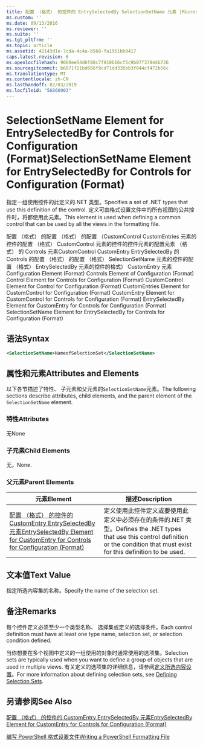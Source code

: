 ```yaml
---
title: 配置 （格式） 的控件的 EntrySelectedBy SelectionSetName 元素 |Microsoft Docs
ms.custom: ''
ms.date: 09/13/2016
ms.reviewer: ''
ms.suite: ''
ms.tgt_pltfrm: ''
ms.topic: article
ms.assetid: 42143d1e-7cda-4c4a-b568-fa1951bb9417
caps.latest.revision: 6
ms.openlocfilehash: 9060ee54d6f88c7f910b16cf5c9b87f37844b736
ms.sourcegitcommit: b6871f21bd666f9cd71dd336bb3f844cf472b56c
ms.translationtype: MT
ms.contentlocale: zh-CN
ms.lasthandoff: 02/03/2019
ms.locfileid: "56860903"
---
```

# <a name="selectionsetname-element-for-entryselectedby-for-controls-for-configuration-format"></a><span data-ttu-id="1d26f-102">SelectionSetName Element for EntrySelectedBy for Controls for Configuration (Format)</span><span class="sxs-lookup"><span data-stu-id="1d26f-102">SelectionSetName Element for EntrySelectedBy for Controls for Configuration (Format)</span></span>

<span data-ttu-id="1d26f-103">指定一组使用控件的此定义的.NET 类型。</span><span class="sxs-lookup"><span data-stu-id="1d26f-103">Specifies a set of .NET types that use this definition of the control.</span></span> <span data-ttu-id="1d26f-104">定义可由格式设置文件中的所有视图的公共控件时，将都使用此元素。</span><span class="sxs-lookup"><span data-stu-id="1d26f-104">This element is used when defining a common control that can be used by all the views in the formatting file.</span></span>

<span data-ttu-id="1d26f-105">配置 （格式） 的配置 （格式） 的配置 （CustomControl CustomEntries 元素的控件的配置 （格式） CustomControl 元素的控件的控件元素的配置元素 （格式） 的 Controls 元素CustomControl CustomEntry EntrySelectedBy 的 Controls 的配置 （格式） 的配置 （格式） SelectionSetName 元素的控件的配置 （格式） EntrySelectedBy 元素的控件的格式） CustomEntry 元素</span><span class="sxs-lookup"><span data-stu-id="1d26f-105">Configuration Element (Format) Controls Element of Configuration (Format) Control Element for Controls for Configuration (Format) CustomControl Element for Control for Configuration (Format) CustomEntries Element for CustomControl for Configuration (Format) CustomEntry Element for CustomControl for Controls for Configuration (Format) EntrySelectedBy Element for CustomEntry for Controls for Configuration (Format) SelectionSetName Element for EntrySelectedBy for Controls for Configuration (Format)</span></span>

## <a name="syntax"></a><span data-ttu-id="1d26f-106">语法</span><span class="sxs-lookup"><span data-stu-id="1d26f-106">Syntax</span></span>

```xml
<SelectionSetName>NameofSelectionSet</SelectionSetName>

```

## <a name="attributes-and-elements"></a><span data-ttu-id="1d26f-107">属性和元素</span><span class="sxs-lookup"><span data-stu-id="1d26f-107">Attributes and Elements</span></span>

<span data-ttu-id="1d26f-108">以下各节描述了特性、 子元素和父元素的`SelectionSetName`元素。</span><span class="sxs-lookup"><span data-stu-id="1d26f-108">The following sections describe attributes, child elements, and the parent element of the `SelectionSetName` element.</span></span>

### <a name="attributes"></a><span data-ttu-id="1d26f-109">特性</span><span class="sxs-lookup"><span data-stu-id="1d26f-109">Attributes</span></span>

<span data-ttu-id="1d26f-110">无</span><span class="sxs-lookup"><span data-stu-id="1d26f-110">None</span></span>

### <a name="child-elements"></a><span data-ttu-id="1d26f-111">子元素</span><span class="sxs-lookup"><span data-stu-id="1d26f-111">Child Elements</span></span>

<span data-ttu-id="1d26f-112">无。</span><span class="sxs-lookup"><span data-stu-id="1d26f-112">None.</span></span>

### <a name="parent-elements"></a><span data-ttu-id="1d26f-113">父元素</span><span class="sxs-lookup"><span data-stu-id="1d26f-113">Parent Elements</span></span>

|<span data-ttu-id="1d26f-114">元素</span><span class="sxs-lookup"><span data-stu-id="1d26f-114">Element</span></span>|<span data-ttu-id="1d26f-115">描述</span><span class="sxs-lookup"><span data-stu-id="1d26f-115">Description</span></span>|
|-------------|-----------------|
|[<span data-ttu-id="1d26f-116">配置 （格式） 的控件的 CustomEntry EntrySelectedBy 元素</span><span class="sxs-lookup"><span data-stu-id="1d26f-116">EntrySelectedBy Element for CustomEntry for Controls for Configuration (Format)</span></span>](./entryselectedby-element-for-customentry-for-controls-for-configuration-format.md)|<span data-ttu-id="1d26f-117">定义使用此控件定义或要使用此定义中必须存在的条件的.NET 类型。</span><span class="sxs-lookup"><span data-stu-id="1d26f-117">Defines the .NET types that use this control definition or the condition that must exist for this definition to be used.</span></span>|

## <a name="text-value"></a><span data-ttu-id="1d26f-118">文本值</span><span class="sxs-lookup"><span data-stu-id="1d26f-118">Text Value</span></span>

<span data-ttu-id="1d26f-119">指定所选内容集的名称。</span><span class="sxs-lookup"><span data-stu-id="1d26f-119">Specify the name of the selection set.</span></span>

## <a name="remarks"></a><span data-ttu-id="1d26f-120">备注</span><span class="sxs-lookup"><span data-stu-id="1d26f-120">Remarks</span></span>

<span data-ttu-id="1d26f-121">每个控件定义必须至少一个类型名称、 选择集或定义的选择条件。</span><span class="sxs-lookup"><span data-stu-id="1d26f-121">Each control definition must have at least one type name, selection set, or selection condition defined.</span></span>

<span data-ttu-id="1d26f-122">当你想要在多个视图中定义的一组使用的对象时通常使用的选项集。</span><span class="sxs-lookup"><span data-stu-id="1d26f-122">Selection sets are typically used when you want to define a group of objects that are used in multiple views.</span></span> <span data-ttu-id="1d26f-123">有关定义的选项集的详细信息，请参阅[定义所选内容设置](./defining-selection-sets.md)。</span><span class="sxs-lookup"><span data-stu-id="1d26f-123">For more information about defining selection sets, see [Defining Selection Sets](./defining-selection-sets.md).</span></span>

## <a name="see-also"></a><span data-ttu-id="1d26f-124">另请参阅</span><span class="sxs-lookup"><span data-stu-id="1d26f-124">See Also</span></span>

[<span data-ttu-id="1d26f-125">配置 （格式） 的控件的 CustomEntry EntrySelectedBy 元素</span><span class="sxs-lookup"><span data-stu-id="1d26f-125">EntrySelectedBy Element for CustomEntry for Controls for Configuration (Format)</span></span>](./entryselectedby-element-for-customentry-for-controls-for-configuration-format.md)

[<span data-ttu-id="1d26f-126">编写 PowerShell 格式设置文件</span><span class="sxs-lookup"><span data-stu-id="1d26f-126">Writing a PowerShell Formatting File</span></span>](./writing-a-powershell-formatting-file.md)

